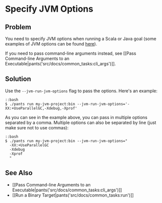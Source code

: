 # Specify JVM Options

## Problem

You need to specify JVM options when running a Scala or Java goal (some examples of JVM options can be found [here](https://docs.oracle.com/cd/E13150_01/jrockit_jvm/jrockit/jrdocs/refman/optionX.html)).

If you need to pass command-line arguments instead, see [[Pass Command-line Arguments to an Executable|pants('src/docs/common_tasks:cli_args')]].

## Solution

Use the `--jvm-run-jvm-options` flag to pass the options. Here's an example:

    ::bash
    $ ./pants run my-jvm-project:bin --jvm-run-jvm-options='-XX:+UseParallelGC,-Xdebug,-Xprof'

As you can see in the example above, you can pass in multiple options separated by a comma. Multiple options can also be separated by line (just make sure not to use commas):

    ::bash
    $ ./pants run my-jvm-project:bin --jvm-run-jvm-options="
      -XX:+UseParallelGC
      -Xdebug
      -Xprof
      "

## See Also

* [[Pass Command-line Arguments to an Executable|pants('src/docs/common_tasks:cli_args')]]
* [[Run a Binary Target|pants('src/docs/common_tasks:run')]]
